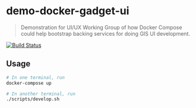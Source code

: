 # demo-docker-gadget-ui

> Demonstration for UI/UX Working Group of how Docker Compose could help bootstrap backing services for doing GIS UI development.

[![Build Status](https://travis-ci.org/dbazile/new-webapp.svg?branch=master)](https://travis-ci.org/dbazile/new-webapp)


## Usage

```bash
# In one terminal, run
docker-compose up

# In another terminal, run
./scripts/develop.sh
```
